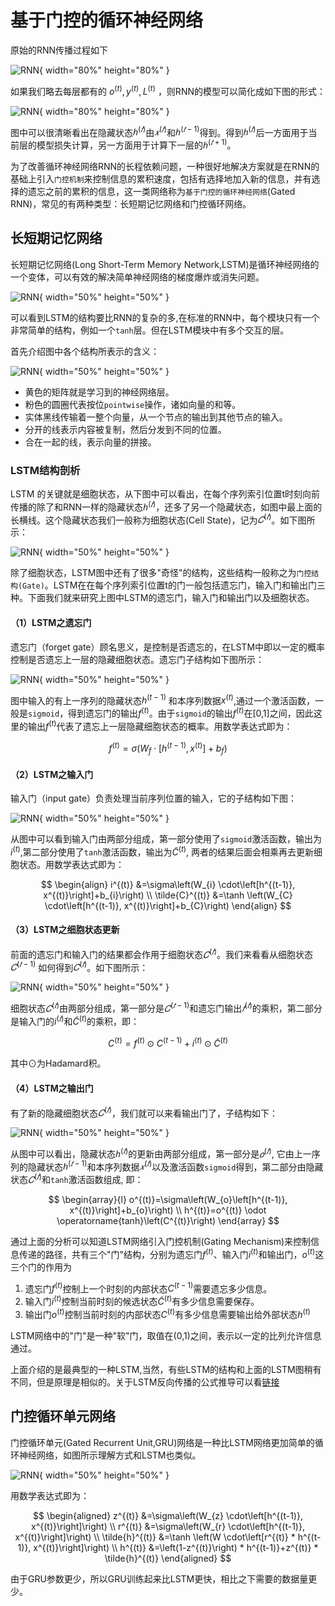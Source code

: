# 基于门控的循环神经网络

原始的RNN传播过程如下

![RNN](assets/RNN2.png){ width="80%" height="80%" }

如果我们略去每层都有的 $o^{(t)},y^{(t)},L^{(t)}$ ，则RNN的模型可以简化成如下图的形式：

![RNN](assets/LSTM1.png){ width="80%" height="80%" }

图中可以很清晰看出在隐藏状态$ℎ^{(𝑡)}$由$𝑥^{(𝑡)}$和$ℎ^{(𝑡−1)}$得到。得到$ℎ^{(𝑡)}$后一方面用于当前层的模型损失计算，另一方面用于计算下一层的$ℎ^{(𝑡+1)}$。

为了改善循环神经网络RNN的长程依赖问题，一种很好地解决方案就是在RNN的基础上引入`门控机制`来控制信息的累积速度，包括有选择地加入新的信息，并有选择的遗忘之前的累积的信息，这一类网络称为`基于门控的循环神经网络`(Gated RNN)，常见的有两种类型：长短期记忆网络和门控循环网络。


## 长短期记忆网络
长短期记忆网络(Long Short-Term Memory Network,LSTM)是循环神经网络的一个变体，可以有效的解决简单神经网络的梯度爆炸或消失问题。

![RNN](assets/LSTM2.png){ width="50%" height="50%" }

可以看到LSTM的结构要比RNN的复杂的多,在标准的RNN中，每个模块只有一个非常简单的结构，例如一个`tanh`层。但在LSTM模块中有多个交互的层。


首先介绍图中各个结构所表示的含义：

![RNN](assets/LSTM3.png){ width="50%" height="50%" }

+ 黄色的矩阵就是学习到的神经网络层。
+ 粉色的圆圈代表按位`pointwise`操作，诸如向量的和等。
+ 实体黑线传输着一整个向量，从一个节点的输出到其他节点的输入。
+ 分开的线表示内容被复制，然后分发到不同的位置。
+ 合在一起的线，表示向量的拼接。

### LSTM结构剖析
LSTM 的关键就是细胞状态，从下图中可以看出，在每个序列索引位置t时刻向前传播的除了和RNN一样的隐藏状态$ℎ^{(𝑡)}$，还多了另一个隐藏状态，如图中最上面的长横线。这个隐藏状态我们一般称为细胞状态(Cell State)，记为$𝐶^{(𝑡)}$。如下图所示：

![RNN](assets/LSTM4.png){ width="50%" height="50%" }

除了细胞状态，LSTM图中还有了很多"奇怪"的结构，这些结构一般称之为`门控结构(Gate)`。LSTM在在每个序列索引位置t的门一般包括遗忘门，输入门和输出门三种。下面我们就来研究上图中LSTM的遗忘门，输入门和输出门以及细胞状态。

#### （1）LSTM之遗忘门
遗忘门（forget gate）顾名思义，是控制是否遗忘的，在LSTM中即以一定的概率控制是否遗忘上一层的隐藏细胞状态。遗忘门子结构如下图所示：

![RNN](assets/LSTM5.png){ width="50%" height="50%" }

图中输入的有上一序列的隐藏状态$h^{(t−1)}$ 和本序列数据$x^{(t)}$,通过一个激活函数，一般是`sigmoid`，得到遗忘门的输出$f^{(t)}$。由于`sigmoid`的输出$f^{(t)}$在[0,1]之间，因此这里的输出$f^{(t)}$代表了遗忘上一层隐藏细胞状态的概率。用数学表达式即为：

$$
f^{(t)}=\sigma\left(W_{f} \cdot\left[h^{(t-1)}, x^{(t)}\right]+b_{f}\right)
$$

#### （2）LSTM之输入门

输入门（input gate）负责处理当前序列位置的输入，它的子结构如下图：

![RNN](assets/LSTM6.png){ width="50%" height="50%" }

从图中可以看到输入门由两部分组成，第一部分使用了`sigmoid`激活函数，输出为$i^{(t)}$,第二部分使用了`tanh`激活函数，输出为$\tilde{C}^{(t)}$, 两者的结果后面会相乘再去更新细胞状态。用数学表达式即为：

$$
\begin{align}
i^{(t)} &=\sigma\left(W_{i} \cdot\left[h^{(t-1)}, x^{(t)}\right]+b_{i}\right) \\
\tilde{C}^{(t)} &=\tanh \left(W_{C} \cdot\left[h^{(t-1)}, x^{(t)}\right]+b_{C}\right)
\end{align}
$$


#### （3）LSTM之细胞状态更新
前面的遗忘门和输入门的结果都会作用于细胞状态$𝐶^{(𝑡)}$。我们来看看从细胞状态$𝐶^{(𝑡−1)}$ 如何得到$𝐶^{(𝑡)}$。如下图所示：

![RNN](assets/LSTM7.png){ width="50%" height="50%" }

细胞状态$𝐶^{(𝑡)}$由两部分组成，第一部分是$𝐶^{(𝑡−1)}$和遗忘门输出$𝑓^{(𝑡)}$的乘积，第二部分是输入门的$i^{(𝑡)}$和$\tilde{C}^{(t)}$的乘积，即：

$$
C^{(t)}=f^{(t)} \odot C^{(t-1)}+i^{(t)} \odot \tilde{C}^{(t)}
$$

其中$\odot$为Hadamard积。

#### （4）LSTM之输出门
有了新的隐藏细胞状态$𝐶^{(𝑡)}$，我们就可以来看输出门了，子结构如下：

![RNN](assets/LSTM8.png){ width="50%" height="50%" }

从图中可以看出，隐藏状态$ℎ^{(𝑡)}$的更新由两部分组成，第一部分是$𝑜^{(𝑡)}$, 它由上一序列的隐藏状态$ℎ^{(𝑡−1)}$和本序列数据$𝑥^{(𝑡)}$以及激活函数`sigmoid`得到，第二部分由隐藏状态$𝐶^{(𝑡)}$和`tanh`激活函数组成, 即：

$$
\begin{array}{l}
o^{(t)}=\sigma\left(W_{o}\left[h^{(t-1)}, x^{(t)}\right]+b_{o}\right) \\
h^{(t)}=o^{(t)}  \odot \operatorname{tanh}\left(C^{(t)}\right)
\end{array}
$$



通过上面的分析可以知道LSTM网络引入门控机制(Gating Mechanism)来控制信息传递的路径，共有三个"门"结构，分别为遗忘门$f^{(t)}$、输入门$i^{(t)}$和输出门$，o^{(t)}$这三个门的作用为

1. 遗忘门$f^{(t)}$控制上一个时刻的内部状态$C^{(t-1)}$需要遗忘多少信息。
2. 输入门$i^{(t)}$控制当前时刻的候选状态$\tilde{C}^{(t)}$有多少信息需要保存。
3. 输出门$o^{(t)}$控制当前时刻的内部状态$C^{(t)}$有多少信息需要输出给外部状态$h^{(t)}$

LSTM网络中的"门"是一种"软"门，取值在(0,1)之间，表示以一定的比列允许信息通过。

上面介绍的是最典型的一种LSTM,当然，有些LSTM的结构和上面的LSTM图稍有不同，但是原理是相似的。关于LSTM反向传播的公式推导可以看[链接](https://www.zhuanzhi.ai/document/bbc52d1f0b92389dc9b6b4ed7e161577)






## 门控循环单元网络
门控循环单元(Gated Recurrent Unit,GRU)网络是一种比LSTM网络更加简单的循环神经网络，如图所示理解方式和LSTM也类似。

![RNN](assets/GRU.png){ width="50%" height="50%" }

用数学表达式即为：

$$
\begin{aligned}
z^{(t)} &=\sigma\left(W_{z} \cdot\left[h^{(t-1)}, x^{(t)}\right]\right) \\
r^{(t)} &=\sigma\left(W_{r} \cdot\left[h^{(t-1)}, x^{(t)}\right]\right) \\
\tilde{h}^{(t)} &=\tanh \left(W \cdot\left[r^{(t)} * h^{(t-1)}, x^{(t)}\right]\right) \\
h^{(t)} &=\left(1-z^{(t)}\right) * h^{(t-1)}+z^{(t)} * \tilde{h}^{(t)}
\end{aligned}
$$

由于GRU参数更少，所以GRU训练起来比LSTM更快，相比之下需要的数据量更少。
